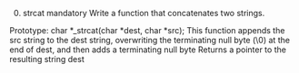 0. strcat
mandatory
Write a function that concatenates two strings.

Prototype: char *_strcat(char *dest, char *src);
This function appends the src string to the dest string, overwriting the terminating null byte
(\0) at the end of dest, and then adds a terminating null byte
Returns a pointer to the resulting string dest
